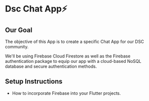 


# Dsc Chat App⚡️

## Our Goal

The objective of this App is to create a specific Chat App for
our DSC community.

We'll be using Firebase Cloud Firestore as well as
the Firebase authentication package to equip our
app with a cloud-based NoSQL database and secure authentication methods.



## Setup Instructions

- How to incorporate Firebase into your Flutter projects.




